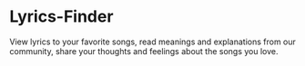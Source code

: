 # Lyrics-Finder
View lyrics to your favorite songs, read meanings and explanations from our community, share your thoughts and feelings about the songs you love.
